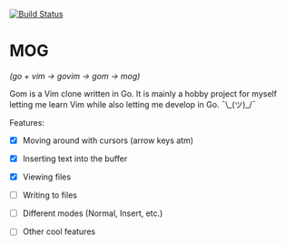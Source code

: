 [![Build Status](https://travis-ci.com/HerrNaN/mog.svg?branch=main)](https://travis-ci.com/HerrNaN/mog)
# MOG
*(go + vim -> govim -> gom -> mog)*

Gom is a Vim clone written in Go.
It is mainly a hobby project for myself letting me learn Vim
while also letting me develop in Go. ¯\\\_(ツ)\_/¯

Features:
- [x] Moving around with cursors (arrow keys atm)
- [x] Inserting text into the buffer
- [x] Viewing files
- [ ] Writing to files
- [ ] Different modes (Normal, Insert, etc.)
- [ ] Other cool features

